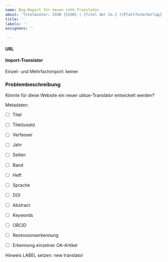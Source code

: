 ```yaml
---
name: Bug-Report für neuen zotk-Translator
about: 'Titelmuster: ISSN {ISSN} | {Titel der Zs.} ({Plattform/Verlag}) | Neuer Translator'
title: ''
labels: ''
assignees: ''

---
```


#### URL

  
#### Import-Translator
Einzel- und Mehrfachimport:
keiner

  
### Problembeschreibung
Könnte für diese Website ein neuer ubtue-Translator entwickelt werden?

Metadaten:

- [ ] Titel
- [ ] Titelzusatz
- [ ] Verfasser
- [ ] Jahr
- [ ] Seiten
- [ ] Band
- [ ] Heft
- [ ] Sprache
- [ ] DOI
- [ ] Abstract
- [ ] Keywords
- [ ] ORCID
- [ ] Rezensionserkennung
- [ ] Erkennung einzelner OA-Artikel






Hinweis LABEL setzen: new translator

